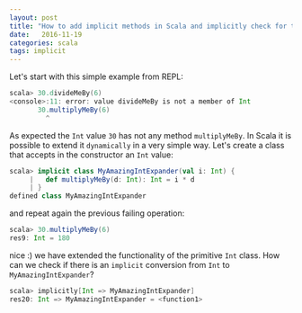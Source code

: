 ```yaml
---
layout: post
title: "How to add implicit methods in Scala and implicitly check for them"
date:   2016-11-19
categories: scala
tags: implicit
---
```

Let's start with this simple example from REPL:

```scala
scala> 30.divideMeBy(6)
<console>:11: error: value divideMeBy is not a member of Int
       30.multiplyMeBy(6)
         ^
```

As expected the `Int` value `30` has not any method `multiplyMeBy`. In Scala it is possible to extend it `dynamically` in a very simple way.
Let's create a class that accepts in the constructor an `Int` value:

```scala
scala> implicit class MyAmazingIntExpander(val i: Int) {
     |   def multiplyMeBy(d: Int): Int = i * d
     | }
defined class MyAmazingIntExpander
```

and repeat again the previous failing operation:

```scala
scala> 30.multiplyMeBy(6)
res9: Int = 180
```

nice :) we have extended the functionality of the primitive `Int` class.
How can we check if there is an `implicit` conversion from `Int` to `MyAmazingIntExpander`?

```scala
scala> implicitly[Int => MyAmazingIntExpander]
res20: Int => MyAmazingIntExpander = <function1>
```
